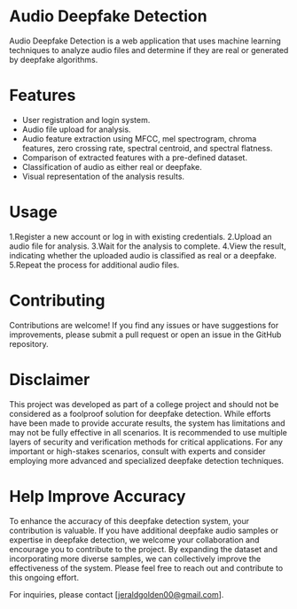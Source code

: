 # Audio Deepfake Detection

Audio Deepfake Detection is a web application that uses machine learning techniques to analyze audio files and determine if they are real or generated by deepfake algorithms.

# Features

- User registration and login system.
- Audio file upload for analysis.
- Audio feature extraction using MFCC, mel spectrogram, chroma features, zero crossing rate, spectral centroid, and spectral flatness.
- Comparison of extracted features with a pre-defined dataset.
- Classification of audio as either real or deepfake.
- Visual representation of the analysis results.

# Usage
1.Register a new account or log in with existing credentials.
2.Upload an audio file for analysis.
3.Wait for the analysis to complete.
4.View the result, indicating whether the uploaded audio is classified as real or a deepfake.
5.Repeat the process for additional audio files.

# Contributing

Contributions are welcome! If you find any issues or have suggestions for improvements, please submit a pull request or open an issue in the GitHub repository.

# Disclaimer

This project was developed as part of a college project and should not be considered as a foolproof solution for deepfake detection. While efforts have been made to provide accurate results, the system has limitations and may not be fully effective in all scenarios. It is recommended to use multiple layers of security and verification methods for critical applications. For any important or high-stakes scenarios, consult with experts and consider employing more advanced and specialized deepfake detection techniques.

# Help Improve Accuracy

To enhance the accuracy of this deepfake detection system, your contribution is valuable. If you have additional deepfake audio samples or expertise in deepfake detection, we welcome your collaboration and encourage you to contribute to the project. By expanding the dataset and incorporating more diverse samples, we can collectively improve the effectiveness of the system. Please feel free to reach out and contribute to this ongoing effort.

For inquiries, please contact [jeraldgolden00@gmail.com].

